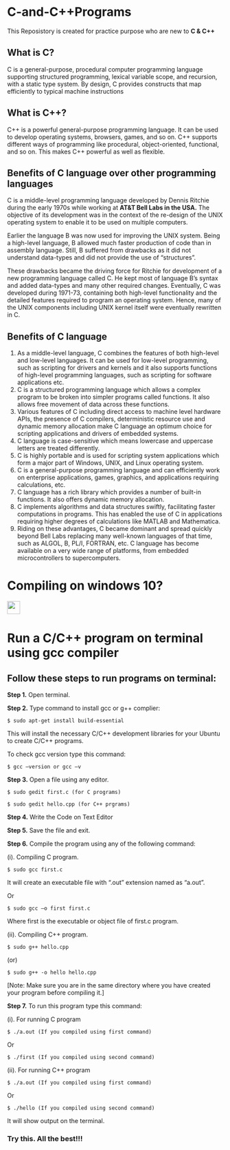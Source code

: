 # C-and-C++Programs

This Reposistory is created for practice purpose who are new to **C & C++**

## What is C?
C is a general-purpose, procedural computer programming language supporting structured programming, lexical variable scope, and recursion, with a static type system. By design, C provides constructs that map efficiently to typical machine instructions


## What is C++?
C++ is a powerful general-purpose programming language. It can be used to develop operating systems, browsers, games, and so on. C++ supports different ways of programming like procedural, object-oriented, functional, and so on. This makes C++ powerful as well as flexible.

## Benefits of C language over other programming languages
C is a middle-level programming language developed by Dennis Ritchie during the early 1970s while working at **AT&T Bell Labs in the USA.** The objective of its development was in the context of the re-design of the UNIX operating system to enable it to be used on multiple computers.

Earlier the language B was now used for improving the UNIX system. Being a high-level language, B allowed much faster production of code than in assembly language. Still, B suffered from drawbacks as it did not understand data-types and did not provide the use of “structures”.

These drawbacks became the driving force for Ritchie for development of a new programming language called C. He kept most of language B’s syntax and added data-types and many other required changes. Eventually, C was developed during 1971-73, containing both high-level functionality and the detailed features required to program an operating system. Hence, many of the UNIX components including UNIX kernel itself were eventually rewritten in C.

## Benefits of C language
1. As a middle-level language, C combines the features of both high-level and low-level languages. It can be used for low-level programming, such as scripting for drivers and kernels and it also supports functions of high-level programming languages, such as scripting for software applications etc.
2. C is a structured programming language which allows a complex program to be broken into simpler programs called functions. It also allows free movement of data across these functions.
3. Various features of C including direct access to machine level hardware APIs, the presence of C compilers, deterministic resource use and dynamic memory allocation make C language an optimum choice for scripting applications and drivers of embedded systems.
4. C language is case-sensitive which means lowercase and uppercase letters are treated differently.
5. C is highly portable and is used for scripting system applications which form a major part of Windows, UNIX, and Linux operating system.
6. C is a general-purpose programming language and can efficiently work on enterprise applications, games, graphics, and applications requiring calculations, etc.
7. C language has a rich library which provides a number of built-in functions. It also offers dynamic memory allocation.
8. C implements algorithms and data structures swiftly, facilitating faster computations in programs. This has enabled the use of C in applications requiring higher degrees of calculations like MATLAB and Mathematica.
9. Riding on these advantages, C became dominant and spread quickly beyond Bell Labs replacing many well-known languages of that time, such as ALGOL, B, PL/I, FORTRAN, etc. C language has become available on a very wide range of platforms, from embedded microcontrollers to supercomputers.

# Compiling on windows 10?
<code><a href="https://github.com/vineetchoudhary/turbocpp/releases/download/v3.2/Turbo.C.3.2.zip?raw=true" target="_blank"><img height="30" src="https://img.shields.io/badge/Download-Click%20Here!-blue?style=flat-square&logo=downarrow&logoColor=white"/></a></code> 

# Run a C/C++ program on terminal using gcc compiler

## Follow these steps to run programs on terminal:

**Step 1.** Open terminal.

**Step 2.** Type command to install gcc or g++ complier:
```
$ sudo apt-get install build-essential
```
This will install the necessary C/C++ development libraries for your Ubuntu to create C/C++ programs.

To check gcc version type this command:
```
$ gcc –version or gcc –v
```
**Step 3.** Open a file using any editor.
```
$ sudo gedit first.c (for C programs)
```
```
$ sudo gedit hello.cpp (for C++ prgrams)
```
**Step 4.** Write the Code on Text Editor

**Step 5.** Save the file and exit.

**Step 6.** Compile the program using any of the following command:

(i). Compiling C program.
```
$ sudo gcc first.c
```
It will create an executable file with “.out” extension named as “a.out”.

Or
```
$ sudo gcc –o first first.c
```
Where first is the executable or object file of first.c program.

(ii). Compiling C++ program.
```
$ sudo g++ hello.cpp 
```
(or)
```
$ sudo g++ -o hello hello.cpp
```
[Note: Make sure you are in the same directory where you have created your program before compiling it.]

**Step 7.** To run this program type this command:

(i). For running C program
```
$ ./a.out (If you compiled using first command)
```
Or
```
$ ./first (If you compiled using second command)
```
(ii). For running C++ program
```
$ ./a.out (If you compiled using first command)
```
Or
```
$ ./hello (If you compiled using second command)
```
It will show output on the terminal.


### Try this. All the best!!!

